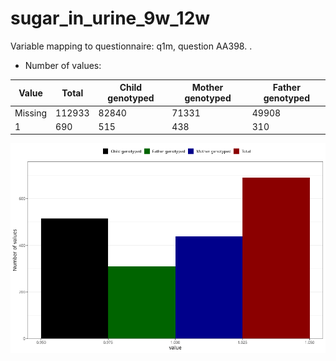 # sugar_in_urine_9w_12w
Variable mapping to questionnaire: q1m, question AA398.
.
- Number of values:

| Value | Total | Child genotyped | Mother genotyped | Father genotyped |
| ----- | ----- | --------------- | ---------------- | ---------------- |
| Missing | 112933 | 82840 | 71331 | 49908 |
| 1 | 690 | 515 | 438 |310 |



![](sugar_in_urine_9w_12w_n.png)



